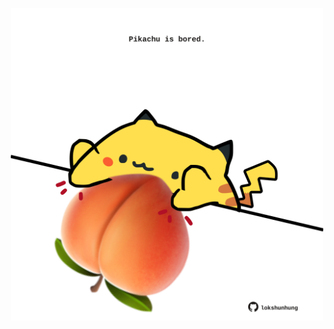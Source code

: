 <!-- built at 14/10/2021, 18:02:10 UTC -->
<p align="center">
  <img width="500" height="500" src="./ReadmeImage.svg">
</p>
